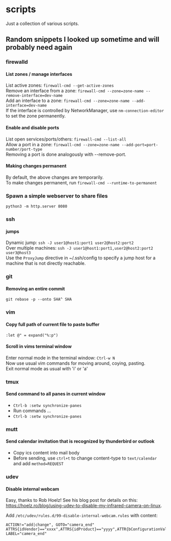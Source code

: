 # scripts
Just a collection of various scripts.

## Random snippets I looked up sometime and will probably need again

### firewalld

#### List zones / manage interfaces

List active zones: `firewall-cmd --get-active-zones`  
Remove an interface from a zone: `firewall-cmd --zone=zone-name --remove-interface=dev-name`  
Add an interface to a zone: `firewall-cmd --zone=zone-name --add-interface=dev-name`  
If the interface is controlled by NetworkManager, use `nm-connection-editor` to set the zone permanently.

#### Enable and disable ports

List open services/ports/others: `firewall-cmd --list-all`  
Allow a port in a zone: `firewall-cmd --zone=zone-name --add-port=port-number/port-type`  
Removing a port is done analogously with --remove-port.

#### Making changes permanent
By default, the above changes are temporarily.  
To make changes permanent, run `firewall-cmd --runtime-to-permanent`  

### Spawn a simple webserver to share files
`python3 -m http.server 8080`

### ssh
#### jumps
Dynamic jump: `ssh -J user1@host1:port1 user2@host2:port2`  
Over multiple machines: `ssh -J user1@host1:port1,user2@host2:port2 user3@host3`  
Use the `ProxyJump` directive in ~/.ssh/config to specify a jump host for a machine that is not directly reachable.

### git
#### Removing an entire commit
`git rebase -p --onto SHA^ SHA`

### vim
#### Copy full path of current file to paste buffer
`:let @" = expand("%:p")`

#### Scroll in vims terminal window
Enter normal mode in the terminal window: `Ctrl-w N`  
Now use usual vim commands for moving around, coying, pasting.  
Exit normal mode as usual with 'i' or 'a'

### tmux
#### Send command to all panes in current window
* `Ctrl-b :setw synchronize-panes`
* Run commands ...
* `Ctrl-b :setw synchronize-panes`

### mutt

#### Send calendar invitation that is recognized by thunderbird or outlook
* Copy ics content into mail body
* Before sending, use `ctrl+t` to change content-type to `text/calendar` and add `method=REQUEST`

### udev

#### Disable internal webcam

Easy, thanks to Rob Hoelz! See his blog post for details on this: https://hoelz.ro/blog/using-udev-to-disable-my-infrared-camera-on-linux.

Add `/etc/udev/rules.d/99-disable-internal-webcam.rules` with content:

```
ACTION!="add|change", GOTO="camera_end"
ATTRS{idVendor}=="xxxx",ATTRS{idProduct}=="yyyy",ATTR{bConfigurationValue}="0"
LABEL="camera_end"
```

